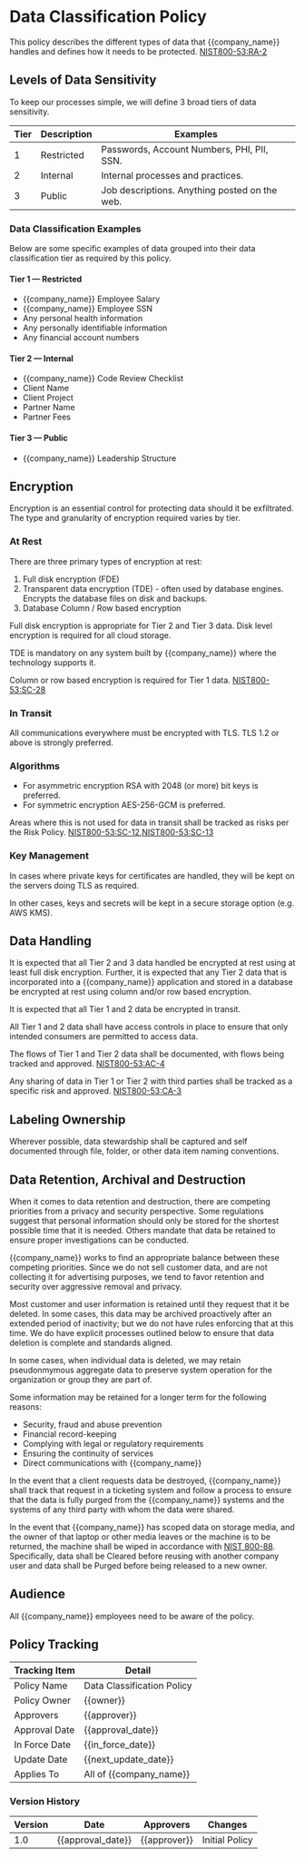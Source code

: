 # Data Classification Policy

This policy describes the different types of data that {{company_name}} handles and defines how it needs to be protected.
[NIST800-53:RA-2](https://nvd.nist.gov/800-53/Rev4/control/RA-2)

## Levels of Data Sensitivity

To keep our processes simple, we will define 3 broad tiers of data sensitivity.

| Tier | Description | Examples |
| -----|-------------|----------|
| 1 | Restricted | Passwords, Account Numbers, PHI, PII, SSN.  |
| 2 | Internal | Internal processes and practices. |
| 3 | Public | Job descriptions. Anything posted on the web. |

### Data Classification Examples

Below are some specific examples of data grouped into their data classification
tier as required by this policy.

#### Tier 1 — Restricted

* {{company_name}} Employee Salary
* {{company_name}} Employee SSN
* Any personal health information
* Any personally identifiable information
* Any financial account numbers

#### Tier 2 — Internal

* {{company_name}} Code Review Checklist
* Client Name
* Client Project
* Partner Name
* Partner Fees

#### Tier 3 — Public

* {{company_name}} Leadership Structure

## Encryption

Encryption is an essential control for protecting data should it be exfiltrated.
The type and granularity of encryption required varies by tier.

### At Rest

There are three primary types of encryption at rest:

1. Full disk encryption (FDE)
1. Transparent data encryption (TDE) - often used by database engines. Encrypts
   the database files on disk and backups.
1. Database Column / Row based encryption

Full disk encryption is appropriate for Tier 2 and Tier 3 data.  Disk level
encryption is required for all cloud storage.

TDE is mandatory on any system built by {{company_name}} where the technology
supports it.

Column or row based encryption is required for Tier 1 data.
[NIST800-53:SC-28](https://nvd.nist.gov/800-53/Rev4/control/SC-28)

### In Transit

All communications everywhere must be encrypted with TLS. TLS 1.2 or above
is strongly preferred.

### Algorithms

* For asymmetric encryption RSA with 2048 (or more) bit keys is preferred.
* For symmetric encryption AES-256-GCM is preferred.

Areas where this is not used for data in transit shall be tracked as risks per the Risk Policy.
[NIST800-53:SC-12](https://nvd.nist.gov/800-53/Rev4/control/SC-12),[NIST800-53:SC-13](https://nvd.nist.gov/800-53/Rev4/control/SC-13)

### Key Management

In cases where private keys for certificates are handled, they will be kept on the servers doing TLS as required.

In other cases, keys and secrets will be kept in a secure storage option (e.g. AWS KMS).

## Data Handling

It is expected that all Tier 2 and 3 data handled be encrypted at rest
using at least full disk encryption. Further, it is expected that any Tier 2
data that is incorporated into a {{company_name}} application and stored in a
database be encrypted at rest using column and/or row based encryption.

It is expected that all Tier 1 and 2 data be encrypted in transit.

All Tier 1 and 2 data shall have access controls in place to ensure that only
intended consumers are permitted to access data.

The flows of Tier 1 and Tier 2 data shall be documented, with flows being
tracked and approved. [NIST800-53:AC-4](https://nvd.nist.gov/800-53/Rev4/control/AC-4)

Any sharing of data in Tier 1 or Tier 2 with third parties shall be tracked as
a specific risk and approved. [NIST800-53:CA-3](https://nvd.nist.gov/800-53/Rev4/control/CA-3)

## Labeling Ownership

Wherever possible, data stewardship shall be captured and self documented through file, folder, or other data
item naming conventions.

## Data Retention, Archival and Destruction

When it comes to data retention and destruction, there are competing priorities
from a privacy and security perspective.  Some regulations suggest that personal information
should only be stored for the shortest possible time that it is needed.  Others mandate that
data be retained to ensure proper investigations can be conducted.

{{company_name}} works to find an appropriate balance between these competing priorities.
Since we do not sell customer data, and are not collecting it for advertising purposes,
we tend to favor retention and security over aggressive removal and privacy.

Most customer and user information is retained until they request that it be deleted.  In
some cases, this data may be archived proactively after an extended period of inactivity;
but we do not have rules enforcing that at this time.  We do have explicit processes
outlined below to ensure that data deletion is complete and standards aligned.

In some cases, when individual data is deleted, we may retain pseudonmymous aggregate
data to preserve system operation for the organization or group they are part of.

Some information may be retained for a longer term for the following reasons:

* Security, fraud and abuse prevention
* Financial record-keeping
* Complying with legal or regulatory requirements
* Ensuring the continuity of services
* Direct communications with {{company_name}}

In the event that a client requests data be destroyed, {{company_name}} shall
track that request in a ticketing system and follow a process to ensure that
the data is fully purged from the {{company_name}} systems and the systems of
any third party with whom the data were shared.

In the event that {{company_name}} has scoped data on storage media, and the
owner of that laptop or other media leaves or the machine is to be returned,
the machine shall be wiped in accordance with [NIST 800-88](https://nvlpubs.nist.gov/nistpubs/SpecialPublications/NIST.SP.800-88r1.pdf). Specifically, data shall be Cleared before reusing with another company user
and data shall be Purged before being released to a new owner.

## Audience

All {{company_name}} employees need to be aware of the policy.

## Policy Tracking

| Tracking Item   | Detail |
|-----------------|--------|
| Policy Name     | Data Classification Policy |
| Policy Owner    | {{owner}} |
| Approvers       | {{approver}} |
| Approval Date   | {{approval_date}} |
| In Force Date   | {{in_force_date}} |
| Update Date     | {{next_update_date}} |
| Applies To      | All of {{company_name}} |

### Version History

| Version | Date | Approvers | Changes |
|--|--|--|--|
| 1.0 | {{approval_date}} | {{approver}} | Initial Policy |
